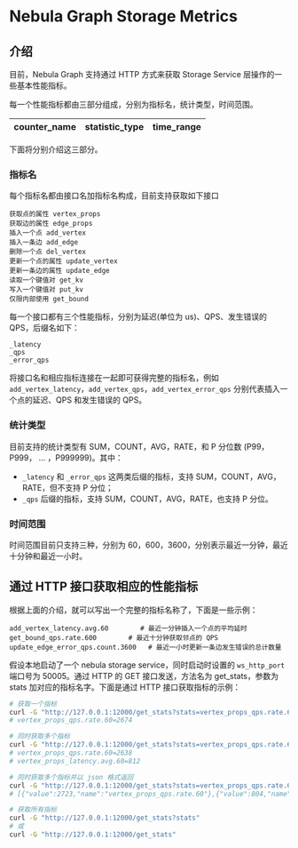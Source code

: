 # Nebula Graph  Storage Metrics

## 介绍

目前，Nebula Graph 支持通过 HTTP 方式来获取 Storage Service 层操作的一些基本性能指标。

每一个性能指标都由三部分组成，分别为指标名，统计类型，时间范围。

| counter\_name | statistic\_type | time_range |
| ----  |  ----|-------|

下面将分别介绍这三部分。

### 指标名

每个指标名都由接口名加指标名构成，目前支持获取如下接口

```text
获取点的属性 vertex_props
获取边的属性 edge_props
插入一个点 add_vertex
插入一条边 add_edge
删除一个点 del_vertex
更新一个点的属性 update_vertex
更新一条边的属性 update_edge
读取一个键值对 get_kv
写入一个键值对 put_kv
仅限内部使用 get_bound
```

每一个接口都有三个性能指标，分别为延迟(单位为 us)、QPS、发生错误的 QPS，后缀名如下：

```text
_latency
_qps
_error_qps
```

将接口名和相应指标连接在一起即可获得完整的指标名，例如 `add_vertex_latency`，`add_vertex_qps`，`add_vertex_error_qps` 分别代表插入一个点的延迟、QPS 和发生错误的 QPS。

### 统计类型

目前支持的统计类型有 SUM，COUNT，AVG，RATE，和 P 分位数 (P99，P999， ... ，P999999)。其中：

- `_latency` 和 `_error_qps` 这两类后缀的指标，支持 SUM，COUNT，AVG，RATE，但不支持 P 分位；
- `_qps` 后缀的指标，支持 SUM，COUNT，AVG，RATE，也支持 P 分位。

### 时间范围

时间范围目前只支持三种，分别为 60，600，3600，分别表示最近一分钟，最近十分钟和最近一小时。

## 通过 HTTP 接口获取相应的性能指标

根据上面的介绍，就可以写出一个完整的指标名称了，下面是一些示例：

```text
add_vertex_latency.avg.60        # 最近一分钟插入一个点的平均延时
get_bound_qps.rate.600        # 最近十分钟获取邻点的 QPS
update_edge_error_qps.count.3600   # 最近一小时更新一条边发生错误的总计数量
```

假设本地启动了一个 nebula storage service，同时启动时设置的 `ws_http_port` 端口号为 50005。通过 HTTP 的 GET 接口发送，方法名为 get_stats，参数为 stats 加对应的指标名字。下面是通过 HTTP 接口获取指标的示例：

```bash
# 获取一个指标
curl -G "http://127.0.0.1:12000/get_stats?stats=vertex_props_qps.rate.60"
# vertex_props_qps.rate.60=2674

# 同时获取多个指标
curl -G "http://127.0.0.1:12000/get_stats?stats=vertex_props_qps.rate.60,vertex_props_latency.avg.60"
# vertex_props_qps.rate.60=2638
# vertex_props_latency.avg.60=812

# 同时获取多个指标并以 json 格式返回
curl -G "http://127.0.0.1:12000/get_stats?stats=vertex_props_qps.rate.60,vertex_props_latency.avg.60&returnjson"
# [{"value":2723,"name":"vertex_props_qps.rate.60"},{"value":804,"name":"vertex_props_latency.avg.60"}]

# 获取所有指标
curl -G "http://127.0.0.1:12000/get_stats?stats"
# 或
curl -G "http://127.0.0.1:12000/get_stats"
```
